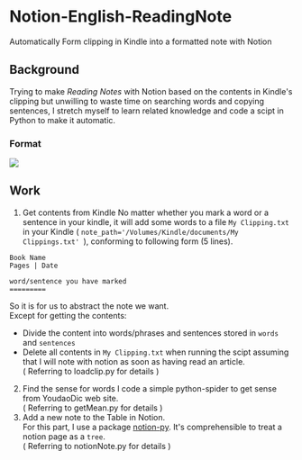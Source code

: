 # Notion-English-ReadingNote
Automatically Form clipping in Kindle into a formatted note with Notion
## Background
Trying to make *_Reading Notes_* with Notion based on the contents in Kindle's clipping but unwilling to waste time on searching words and copying sentences, I stretch myself to learn related knowledge and code a scipt in Python to make it automatic.
### Format
![](https://tva1.sinaimg.cn/large/008eGmZEly1gmtc219rx1j310q0iy400.jpg)

## Work
1. Get contents from Kindle
  No matter whether you mark a word or a sentence in your kindle, it will add some words to a file `My Clipping.txt` in your Kindle ( `note_path='/Volumes/Kindle/documents/My Clippings.txt' `), conforming to following form (5 lines).  
  ```   
  Book Name
  Pages | Date
  
  word/sentence you have marked
  =========
  ```  
  So it is for us to abstract the note we want.  
  Except for getting the contents:  
  + Divide the content into words/phrases and sentences stored in `words` and `sentences`
  + Delete all contents in `My Clipping.txt` when running the scipt assuming that I will note with notion as soon as having read an article.  
  ( Referring to loadclip.py for details )  
2. Find the sense for words
  I code a simple python-spider to get sense from YoudaoDic web site.  
  ( Referring to getMean.py for details )
3. Add a new note to the Table in Notion.  
  For this part, I use a package [notion-py](https://github.com/jamalex/notion-py). It's comprehensible to treat a notion page as a `tree`.  
  ( Referring to notionNote.py for details )
